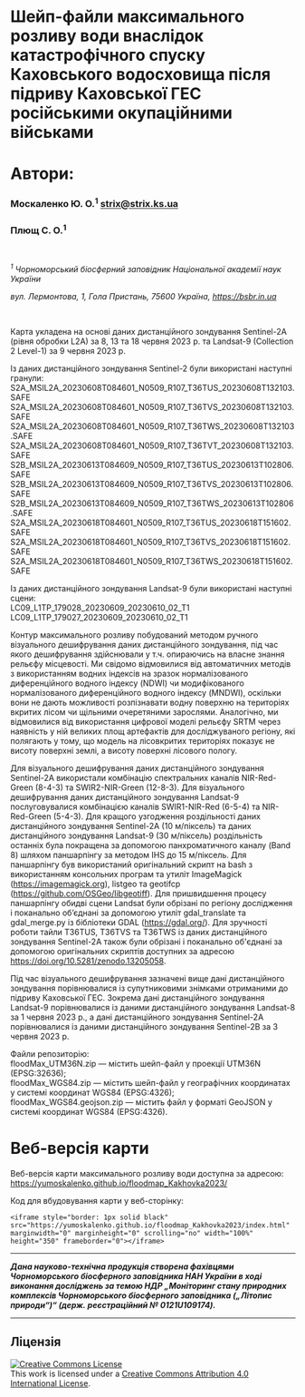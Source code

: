 # Шейп-файли максимального розливу води внаслідок катастрофічного спуску Каховського водосховища після підриву Каховської ГЕС російськими окупаційними військами


# Автори:

### Москаленко Ю. О.<sup>1</sup> strix@strix.ks.ua

### Плющ С. О.<sup>1</sup>
<br>

*<sup>1</sup> Чорноморський біосферний заповідник Національної академії наук України*

*вул. Лермонтова, 1, Гола Пристань, 75600 Україна, https://bsbr.in.ua*

<br>


Карта укладена на основі даних дистанційного зондування Sentinel-2A (рівня обробки L2A) за 8, 13 та 18 червня 2023 р. та Landsat-9 (Collection 2 Level-1) за 9 червня 2023 р.

Із даних дистанційного зондування Sentinel-2 були використані наступні гранули:<br>S2A_MSIL2A_20230608T084601_N0509_R107_T36TUS_20230608T132103.SAFE
S2A_MSIL2A_20230608T084601_N0509_R107_T36TVS_20230608T132103.SAFE<br>
S2A_MSIL2A_20230608T084601_N0509_R107_T36TWS_20230608T132103.SAFE<br>
S2A_MSIL2A_20230608T084601_N0509_R107_T36TVT_20230608T132103.SAFE<br>
S2B_MSIL2A_20230613T084609_N0509_R107_T36TUS_20230613T102806.SAFE<br>
S2B_MSIL2A_20230613T084609_N0509_R107_T36TVS_20230613T102806.SAFE<br>
S2B_MSIL2A_20230613T084609_N0509_R107_T36TWS_20230613T102806.SAFE<br>
S2A_MSIL2A_20230618T084601_N0509_R107_T36TUS_20230618T151602.SAFE<br>
S2A_MSIL2A_20230618T084601_N0509_R107_T36TVS_20230618T151602.SAFE<br>
S2A_MSIL2A_20230618T084601_N0509_R107_T36TWS_20230618T151602.SAFE<br>


Із даних дистанційного зондування Landsat-9 були використані наступні сцени:<br>
LC09_L1TP_179028_20230609_20230610_02_T1<br>
LC09_L1TP_179027_20230609_20230610_02_T1


Контур максимального розливу побудований методом ручного візуального дешифрування даних дистанційного зондування, під час якого дешифрування здійснювали у т.ч. опираючись на власне знання рельєфу місцевості. Ми свідомо відмовилися від автоматичних методів з використанням водних індексів на зразок нормалізованого диференційного водного індексу (NDWI) чи модифікованого нормалізованого диференційного водного індексу (MNDWI), оскільки вони не дають можливості розпізнавати водну поверхню на територіях вкритих лісом чи щільними очеретяними зарослями. Аналогічно, ми відмовилися від використання цифрової моделі рельєфу SRTM через наявність у ній великих площ артефактів для досліджуваного регіону, які полягають у тому, що модель на лісовкритих територіях показує не висоту поверхні землі, а висоту поверхні лісового пологу.

Для візуального дешифрування даних дистанційного зондування Sentinel-2A використали комбінацію спектральних каналів NIR-Red-Green (8-4-3) та SWIR2-NIR-Green (12-8-3). Для візуального дешифрування даних дистанційного зондування Landsat-9 послуговувалися комбінацією каналів SWIR1-NIR-Red (6-5-4) та NIR-Red-Green (5-4-3). Для кращого узгодження роздільності даних дистанційного зондування Sentinel-2A (10 м/піксель) та даних дистанційного зондування Landsat-9 (30 м/піксель) роздільність останніх була покращена за допомогою  панхроматичного каналу (Band 8) шляхом паншарпінгу за методом IHS до 15 м/піксель. Для паншарпінгу був використаний оригінальний скрипт на bash з використанням консольних програм та утиліт ImageMagick (https://imagemagick.org), listgeo та geotifcp (https://github.com/OSGeo/libgeotiff). Для пришвидшення процесу паншарпінгу обидві сцени Landsat були обрізані по регіону дослідження і поканально обʼєднані за допомогою утиліт gdal_translate та gdal_merge.py із бібліотеки GDAL (https://gdal.org/). Для зручності роботи тайли T36TUS, T36TVS та T36TWS із даних дистанційного зондування Sentinel-2A також були обрізані і поканально об'єднані за допомогою оригінальних скриптів доступних за адресою https://doi.org/10.5281/zenodo.13205058.

Під час візуального дешифрування зазначені вище дані дистанційного зондування порівнювалися із супутниковими знімками отриманими до підриву Каховської ГЕС. Зокрема дані дистанційного зондування Landsat-9 порівнювалися із даними дистанційного зондування Landsat-8 за 1 червня 2023 р., а дані дистанційного зондування Sentinel-2A порівнювалися із даними дистанційного зондування Sentinel-2B за 3 червня 2023 р.

Файли репозиторію:<br>
floodMax_UTM36N.zip — містить шейп-файл у проекції UTM36N (EPSG:32636);<br>
floodMax_WGS84.zip — містить шейп-файл у географічних координатах у системі координат WGS84 (EPSG:4326);<br>
floodMax_WGS84.geojson.zip — містить файл у форматі GeoJSON у системі координат WGS84 (EPSG:4326).

# Веб-версія карти

Веб-версія карти максимального розливу води доступна за адресою:<br>https://yumoskalenko.github.io/floodmap_Kakhovka2023/

Код для вбудовування карти у веб-сторінку:

```
<iframe style="border: 1px solid black" src="https://yumoskalenko.github.io/floodmap_Kakhovka2023/index.html" marginwidth="0" marginheight="0" scrolling="no" width="100%" height="350" frameborder="0"></iframe>
```
---

***Дана науково-технічна продукція створена фахівцями Чорноморського біосферного заповідника НАН України в ході виконання досліджень за темою  НДР „Моніторинг стану природних комплексів Чорноморського біосферного заповідника („Літопис природи“)“ (держ. реєстраційний № 0121U109174).***

---

## Ліцензія

<a rel="license" href="http://creativecommons.org/licenses/by/4.0/"><img alt="Creative Commons License" style="border-width:0" src="https://i.creativecommons.org/l/by/4.0/88x31.png" /></a><br />This work is licensed under a <a rel="license" href="http://creativecommons.org/licenses/by/4.0/">Creative Commons Attribution 4.0 International License</a>.
